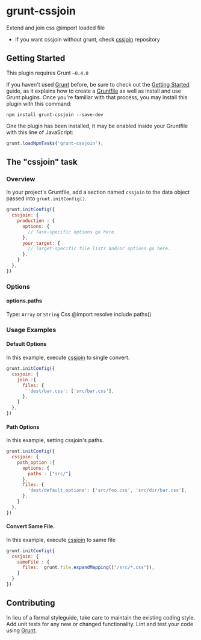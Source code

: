 # grunt-cssjoin

Extend and join css @import loaded file
- If you want cssjoin without grunt, check [cssjoin](http://github.com/suisho/cssjoin) repository

## Getting Started
This plugin requires Grunt `~0.4.0`

If you haven't used [Grunt](http://gruntjs.com/) before, be sure to check out the [Getting Started](http://gruntjs.com/getting-started) guide, as it explains how to create a [Gruntfile](http://gruntjs.com/sample-gruntfile) as well as install and use Grunt plugins. Once you're familiar with that process, you may install this plugin with this command:

```shell
npm install grunt-cssjoin --save-dev
```

One the plugin has been installed, it may be enabled inside your Gruntfile with this line of JavaScript:

```js
grunt.loadNpmTasks('grunt-cssjoin');
```

## The "cssjoin" task

### Overview
In your project's Gruntfile, add a section named `cssjoin` to the data object passed into `grunt.initConfig()`.

```js
grunt.initConfig({
  cssjoin: {
    production : {
      options: {
        // Task-specific options go here.
      },
      your_target: {
        // Target-specific file lists and/or options go here.
      },
    }
  },
})
```

### Options

#### options.paths
Type: `Array` or `String`
Css @import resolve include paths()

### Usage Examples

#### Default Options
In this example, execute [cssjoin](http://github.com/suisho/cssjoin) to single convert.

```js
grunt.initConfig({
  cssjoin: {
    join :{
      files: {
        'dest/bar.css': ['src/bar.css'],
      },
    }
  },
})
```

#### Path Options
In this example, setting cssjoin's paths.

```js
grunt.initConfig({
  cssjoin: {
    path_option :{
      options: {
        paths : ["src/"]
      },
      files: {
        'dest/default_options': ['src/foo.css', 'src/dir/bar.css'],
      },
    }
  },
})
```

#### Convert Same File.
In this example, execute [cssjoin](http://github.com/suisho/cssjoin) to same file
```js
grunt.initConfig({
  cssjoin: {
    sameFile : {
      files:  grunt.file.expandMapping(["/src/*.css"]),
    }
  }
})
```

## Contributing
In lieu of a formal styleguide, take care to maintain the existing coding style. Add unit tests for any new or changed functionality. Lint and test your code using [Grunt](http://gruntjs.com/).


